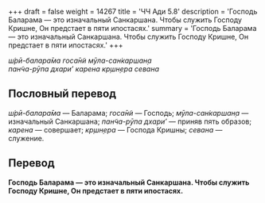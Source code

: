 +++
draft = false
weight = 14267
title = 'ЧЧ Ади 5.8'
description = 'Господь Баларама — это изначальный Санкаршана. Чтобы служить Господу Кришне, Он предстает в пяти ипостасях.'
summary = 'Господь Баларама — это изначальный Санкаршана. Чтобы служить Господу Кришне, Он предстает в пяти ипостасях.'
+++

_ш́рӣ-балара̄ма госа̄н̃и мӯла-сан̇каршан̣а  
пан̃ча-рӯпа дхари’ карена кр̣шн̣ера севана_

## Пословный перевод

_ш́рӣ_\-_балара̄ма_ — Баларама; _госа̄н̃и_ — Господь; _мӯла_\-_сан̇каршан̣а_ — изначальный Санкаршана; _пан̃ча_\-_рӯпа_ _дхари’_ — приняв пять образов; _карена_ — совершает; _кр̣шн̣ера_ — Господа Кришны; _севана_ — служение.

## Перевод

**Господь Баларама — это изначальный Санкаршана. Чтобы служить Господу Кришне, Он предстает в пяти ипостасях.**
